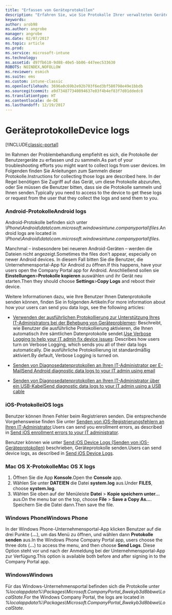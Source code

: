 ```yaml
---
title: "Erfassen von Geräteprotokollen"
description: "Erfahren Sie, wie Sie Protokolle Ihrer verwalteten Geräte sammeln können."
keywords: 
author: arob98
ms.author: angrobe
manager: angrobe
ms.date: 02/07/2017
ms.topic: article
ms.prod: 
ms.service: microsoft-intune
ms.technology: 
ms.assetid: d97fb610-9d88-40e5-bb06-447eec533630
ROBOTS: NOINDEX,NOFOLLOW
ms.reviewer: esmich
ms.suite: ems
ms.custom: intune-classic
ms.openlocfilehash: 3696a0c69b2e92b703f6ed3bf580798e49e1bbdb
ms.sourcegitcommit: a9d734877340894637e03f4b4ef83f7d01ddedc8
ms.translationtype: HT
ms.contentlocale: de-DE
ms.lasthandoff: 12/19/2017
---
```

# <a name="device-logs"></a><span data-ttu-id="7b741-103">Geräteprotokolle</span><span class="sxs-lookup"><span data-stu-id="7b741-103">Device logs</span></span>

[!INCLUDE[classic-portal](../includes/classic-portal.md)]

<span data-ttu-id="7b741-104">Im Rahmen der Problembehandlung empfiehlt es sich, die Protokolle der Benutzergeräte zu erfassen und zu sammeln.</span><span class="sxs-lookup"><span data-stu-id="7b741-104">As part of your troubleshooting efforts you might want to collect logs from user devices.</span></span> <span data-ttu-id="7b741-105">Im Folgenden finden Sie Anleitungen zum Sammeln dieser Protokolle.</span><span class="sxs-lookup"><span data-stu-id="7b741-105">Instructions for collecting those logs are described here.</span></span> <span data-ttu-id="7b741-106">In der Regel benötigen Sie Zugriff auf das Gerät, um diese Protokolle abzurufen, oder Sie müssen die Benutzer bitten, dass sie die Protokolle sammeln und Ihnen senden.</span><span class="sxs-lookup"><span data-stu-id="7b741-106">Typically you need to access to the device to get these logs or request from the user that they collect the logs and send them to you.</span></span>

### <a name="android-logs"></a><span data-ttu-id="7b741-107">Android-Protokolle</span><span class="sxs-lookup"><span data-stu-id="7b741-107">Android logs</span></span>
<span data-ttu-id="7b741-108">Android-Protokolle befinden sich unter *<Android Device>\Phone\Android\data\com.microsoft.windowsintune.companyportal\files*.</span><span class="sxs-lookup"><span data-stu-id="7b741-108">Android logs are located in *<Android Device>\Phone\Android\data\com.microsoft.windowsintune.companyportal\files*.</span></span>

<span data-ttu-id="7b741-109">Manchmal – insbesondere bei neueren Android-Geräten – werden die Dateien nicht angezeigt.</span><span class="sxs-lookup"><span data-stu-id="7b741-109">Sometimes the files don't appear, especially on newer Android devices.</span></span> <span data-ttu-id="7b741-110">In diesem Fall bitten Sie die Benutzer, die Unternehmensportal-App für Android zu öffnen.</span><span class="sxs-lookup"><span data-stu-id="7b741-110">If this happens, have your users open the Company Portal app for Android.</span></span> <span data-ttu-id="7b741-111">Anschließend sollen sie **Einstellungen**>**Protokolle kopieren** auswählen und ihr Gerät neu starten.</span><span class="sxs-lookup"><span data-stu-id="7b741-111">Then they should choose **Settings**>**Copy Logs** and reboot their device.</span></span>

<span data-ttu-id="7b741-112">Weitere Informationen dazu, wie Ihre Benutzer Ihnen Datenprotokolle senden können, finden Sie in folgenden Artikeln:</span><span class="sxs-lookup"><span data-stu-id="7b741-112">For more information about how your users can send you data logs, see the following articles:</span></span>

- <span data-ttu-id="7b741-113">[Verwenden der ausführlichen Protokollierung zur Unterstützung Ihres IT-Administrators bei der Behebung von Geräteproblemen](/intune-user-help/use-verbose-logging-to-help-your-it-administrator-fix-device-issues-android): Beschreibt, wie Benutzer die ausführliche Protokollierung aktivieren, die Ihnen automatisch ihre sämtlichen Datenprotokolle sendet.</span><span class="sxs-lookup"><span data-stu-id="7b741-113">[Use Verbose Logging to help your IT admin fix device issues](/intune-user-help/use-verbose-logging-to-help-your-it-administrator-fix-device-issues-android): Describes how users turn on Verbose Logging, which sends you all of their data logs automatically.</span></span> <span data-ttu-id="7b741-114">Die ausführliche Protokollierung ist standardmäßig aktiviert.</span><span class="sxs-lookup"><span data-stu-id="7b741-114">By default, Verbose Logging is turned on.</span></span>

- [<span data-ttu-id="7b741-115">Senden von Diagnosedatenprotokollen an Ihren IT-Administrator per E-Mail</span><span class="sxs-lookup"><span data-stu-id="7b741-115">Send Android diagnostic data logs to your IT admin using email</span></span>](/intune-user-help/send-logs-to-your-it-admin-by-email-android)

- [<span data-ttu-id="7b741-116">Senden von Diagnosedatenprotokollen an Ihren IT-Administrator über ein USB-Kabel</span><span class="sxs-lookup"><span data-stu-id="7b741-116">Send diagnostic data logs to your IT admin using a USB cable</span></span>](/intune-user-help/send-diagnostic-data-logs-to-your-it-administrator-using-a-usb-cable-android)

### <a name="ios-logs"></a><span data-ttu-id="7b741-117">iOS-Protokolle</span><span class="sxs-lookup"><span data-stu-id="7b741-117">iOS logs</span></span>

<span data-ttu-id="7b741-118">Benutzer können Ihnen Fehler beim Registrieren senden. Die entsprechende Vorgehensweise finden Sie unter [Senden von iOS-Registrierungsfehlern an Ihren IT-Administrator](/intune-user-help/send-errors-to-your-it-admin-ios).</span><span class="sxs-lookup"><span data-stu-id="7b741-118">Users can send you enrollment errors, as described in [Send iOS enrollment errors to your IT administrator](/intune-user-help/send-errors-to-your-it-admin-ios).</span></span>

<span data-ttu-id="7b741-119">Benutzer können wie unter [Send iOS Device Logs (Senden von iOS-Geräteprotokollen)](/intune-user-help/send-logs-to-microsoft-ios) beschrieben, Geräteprotokolle senden.</span><span class="sxs-lookup"><span data-stu-id="7b741-119">Users can send device logs, as described in [Send iOS Device Logs](/intune-user-help/send-logs-to-microsoft-ios).</span></span>

### <a name="mac-os-x-logs"></a><span data-ttu-id="7b741-120">Mac OS X-Protokolle</span><span class="sxs-lookup"><span data-stu-id="7b741-120">Mac OS X logs</span></span>

1. <span data-ttu-id="7b741-121">Öffnen Sie die App **Konsole**.</span><span class="sxs-lookup"><span data-stu-id="7b741-121">Open the **Console** app.</span></span>
2. <span data-ttu-id="7b741-122">Wählen Sie unter **DATEIEN** die Datei **system.log** aus.</span><span class="sxs-lookup"><span data-stu-id="7b741-122">Under **FILES**, choose **system.log**.</span></span>
3. <span data-ttu-id="7b741-123">Wählen Sie oben auf der Menüleiste **Datei** > **Kopie speichern unter…** aus.</span><span class="sxs-lookup"><span data-stu-id="7b741-123">On the menu bar on the top, choose **File** > **Save a Copy As…**.</span></span> <span data-ttu-id="7b741-124">Speichern Sie die Datei dann.</span><span class="sxs-lookup"><span data-stu-id="7b741-124">Then save the file.</span></span>

### <a name="windows-phone"></a><span data-ttu-id="7b741-125">Windows Phone</span><span class="sxs-lookup"><span data-stu-id="7b741-125">Windows Phone</span></span>

<span data-ttu-id="7b741-126">In der Windows Phone-Unternehmensportal-App klicken Benutzer auf die drei Punkte (**...**), um das Menü zu öffnen, und wählen dann **Protokolle senden** aus.</span><span class="sxs-lookup"><span data-stu-id="7b741-126">In the Windows Phone Company Portal app, users choose the three dots (**…**) to access the menu, and then choose **Send Logs**.</span></span> <span data-ttu-id="7b741-127">Diese Option steht vor und nach der Anmeldung bei der Unternehmensportal-App zur Verfügung.</span><span class="sxs-lookup"><span data-stu-id="7b741-127">This option is available both before and after signing in to the Company Portal app.</span></span>

### <a name="windows"></a><span data-ttu-id="7b741-128">Windows</span><span class="sxs-lookup"><span data-stu-id="7b741-128">Windows</span></span>

<span data-ttu-id="7b741-129">Für das Windows-Unternehmensportal befinden sich die Protokolle unter *%localappdata%\Packages\Microsoft.CompanyPortal_8wekyb3d8bbwe\LocalState*.</span><span class="sxs-lookup"><span data-stu-id="7b741-129">For the Windows Company Portal, the logs are located in *%localappdata%\Packages\Microsoft.CompanyPortal_8wekyb3d8bbwe\LocalState*.</span></span>
